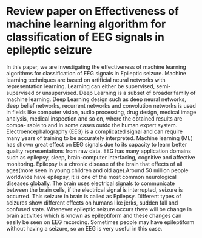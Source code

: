 # Review paper on Effectiveness of machine learning algorithm for classification of EEG signals in epileptic seizure
In this paper, we are investigating the  effectiveness of machine learning algorithms for classification of  EEG  signals in Epileptic seizure. Machine learning techniques are based on artificial neural networks with representation learning. Learning can either be supervised, semi- supervised or unsupervised. Deep Learning is a subset of broader family of machine learning. Deep Learning design such as deep neural networks, deep belief networks, recurrent networks and convolution networks is used in fields like computer vision,  audio processing, drug design, medical image analysis, medical inspection and so on, where the obtained results are  compa- rable to and in some cases outdo the human expert system. Electroencephalography (EEG) is a complicated signal and can require many years of training to be accurately  interpreted.  Machine learning (ML) has shown great effect on EEG signals due   to its capacity to learn better quality representations from raw data. EEG has many application domains such as epilepsy, sleep, brain-computer interfacing, cognitive and affective monitoring. Epilepsy is a chronic disease of the brain that effects of all ages(more seen in young children and old age).Around 50 million people worldwide have epilepsy, it is one of the most common neurological diseases globally. The brain uses electrical signals  to communicate between the brain cells, if the electrical signal is interrupted, seizure is occurred. This seizure in brain is called   as Epilepsy. Different types of seizures show different effects on humans like jerks, sudden fall and confused state. Whenever epileptic seizure occurs there will be change in brain activities which is known as epileptiform and these changes can easily be seen on EEG recording. Sometimes people may have epileptiform without having a seizure, so an EEG is very useful in this case.
